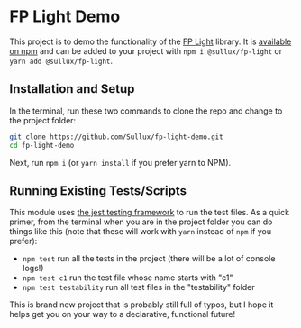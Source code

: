 # FP Light Demo

This project is to demo the functionality of the [FP Light](https://github.com/Sullux/fp-light) library. It is [available on npm](https://www.npmjs.com/package/@sullux/fp-light) and can be added to your project with `npm i @sullux/fp-light` or `yarn add @sullux/fp-light`.

## Installation and Setup

In the terminal, run these two commands to clone the repo and change to the project folder:

```bash
git clone https://github.com/Sullux/fp-light-demo.git
cd fp-light-demo
```

Next, run `npm i` (or `yarn install` if you prefer yarn to NPM).

## Running Existing Tests/Scripts

This module uses [the jest testing framework](https://jestjs.io/) to run the test files. As a quick primer, from the terminal when you are in the project folder you can do things like this (note that these will work with `yarn` instead of `npm` if you prefer):

* `npm test` run all the tests in the project (there will be a lot of console logs!)
* `npm test c1` run the test file whose name starts with "c1"
* `npm test testability` run all test files in the "testability" folder

This is brand new project that is probably still full of typos, but I hope it helps get you on your way to a declarative, functional future!
